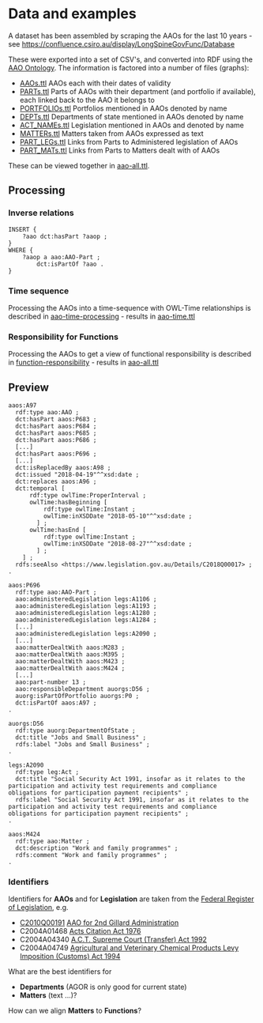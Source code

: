 # Data and examples
A dataset has been assembled by scraping the AAOs for the last 10 years - see https://confluence.csiro.au/display/LongSpineGovFunc/Database

These were exported into a set of CSV's, and converted into RDF using the [AAO Ontology](README.md).
The information is factored into a number of files (graphs):

- [AAOs.ttl](data/AAOs.ttl) AAOs each with their dates of validity
- [PARTs.ttl](data/PARTs.ttl) Parts of AAOs with their department (and portfolio if available), each linked back to the AAO it belongs to
- [PORTFOLIOs.ttl](data/PORTFOLIOs.ttl) Portfolios mentioned in AAOs denoted by name
- [DEPTs.ttl](data/DEPTs.ttl) Departments of state mentioned in AAOs denoted by name
- [ACT_NAMEs.ttl](data/ACT_NAMEs.ttl) Legislation mentioned in AAOs and denoted by name
- [MATTERs.ttl](data/MATTERs.ttl) Matters taken from AAOs expressed as text
- [PART_LEGs.ttl](data/PART_LEGs.ttl) Links from Parts to Administered legislation of AAOs
- [PART_MATs.ttl](data/PART_MATs.ttl) Links from Parts to Matters dealt with of AAOs

These can be viewed together in [aao-all.ttl](data/aao-all.ttl).

## Processing
### Inverse relations
```
INSERT {
	?aao dct:hasPart ?aaop ;
}
WHERE {
	?aaop a aao:AAO-Part ;
		dct:isPartOf ?aao .
}
```
### Time sequence
Processing the AAOs into a time-sequence with OWL-Time relationships is described in [aao-time-processing](aao-time-processing.md) - results in [aao-time.ttl](data/aao-time.ttl)

### Responsibility for Functions
Processing the AAOs to get a view of functional responsibility is described in [function-responsibility](function-responsibility.md) - results in [aao-all.ttl](data/aao-all.ttl)

## Preview

```
aaos:A97
  rdf:type aao:AAO ;
  dct:hasPart aaos:P683 ;
  dct:hasPart aaos:P684 ;
  dct:hasPart aaos:P685 ;
  dct:hasPart aaos:P686 ;
  [...]
  dct:hasPart aaos:P696 ;
  [...]
  dct:isReplacedBy aaos:A98 ;
  dct:issued "2018-04-19"^^xsd:date ;
  dct:replaces aaos:A96 ;
  dct:temporal [
      rdf:type owlTime:ProperInterval ;
      owlTime:hasBeginning [
          rdf:type owlTime:Instant ;
          owlTime:inXSDDate "2018-05-10"^^xsd:date ;
        ] ;
      owlTime:hasEnd [
          rdf:type owlTime:Instant ;
          owlTime:inXSDDate "2018-08-27"^^xsd:date ;
        ] ;
    ] ;
  rdfs:seeAlso <https://www.legislation.gov.au/Details/C2018Q00017> ;
.

aaos:P696
  rdf:type aao:AAO-Part ;
  aao:administeredLegislation legs:A1106 ;
  aao:administeredLegislation legs:A1193 ;
  aao:administeredLegislation legs:A1280 ;
  aao:administeredLegislation legs:A1284 ;
  [...]
  aao:administeredLegislation legs:A2090 ;
  [...]
  aao:matterDealtWith aaos:M283 ;
  aao:matterDealtWith aaos:M395 ;
  aao:matterDealtWith aaos:M423 ;
  aao:matterDealtWith aaos:M424 ;
  [...]
  aao:part-number 13 ;
  aao:responsibleDepartment auorgs:D56 ;
  auorg:isPartOfPortfolio auorgs:P0 ;
  dct:isPartOf aaos:A97 ;
.

auorgs:D56
  rdf:type auorg:DepartmentOfState ;
  dct:title "Jobs and Small Business" ;
  rdfs:label "Jobs and Small Business" ;
.

legs:A2090
  rdf:type leg:Act ;
  dct:title "Social Security Act 1991, insofar as it relates to the participation and activity test requirements and compliance obligations for participation payment recipients" ;
  rdfs:label "Social Security Act 1991, insofar as it relates to the participation and activity test requirements and compliance obligations for participation payment recipients" ;
.

aaos:M424
  rdf:type aao:Matter ;
  dct:description "Work and family programmes" ;
  rdfs:comment "Work and family programmes" ;
.

```

### Identifiers
Identifiers for **AAOs** and for **Legislation** are taken from the [Federal Register of Legislation](https://www.legislation.gov.au), e.g.
- [C2010Q00191](data/aaos.ttl) [AAO for 2nd Gillard Administration](https://www.legislation.gov.au/Details/C2010Q00191)
- C2004A01468 [Acts Citation Act 1976](https://www.legislation.gov.au/Details/C2004A01468)
- C2004A04340 [A.C.T. Supreme Court (Transfer) Act 1992](https://www.legislation.gov.au/Details/C2004A04340)
- C2004A04749 [Agricultural and Veterinary Chemical Products Levy Imposition (Customs) Act 1994](https://www.legislation.gov.au/Details/C2004A04749)

What are the best identifiers for
- **Departments** (AGOR is only good for current state)
- **Matters** (text ...)?

How can we align **Matters** to **Functions**?
